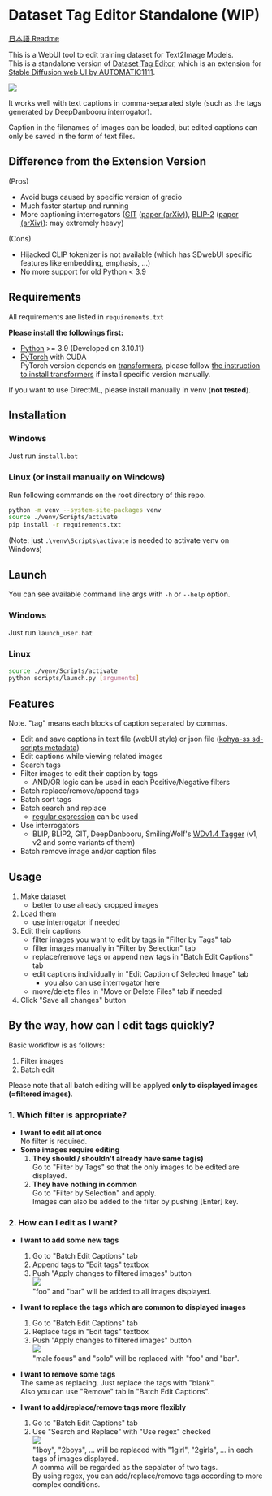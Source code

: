 # Dataset Tag Editor Standalone (WIP)

[日本語 Readme](README-JP.md)

This is a WebUI tool to edit training dataset for Text2Image Models.  
This is a standalone version of [Dataset Tag Editor](https://github.com/toshiaki1729/stable-diffusion-webui-dataset-tag-editor), which is an extension for [Stable Diffusion web UI by AUTOMATIC1111](https://github.com/AUTOMATIC1111/stable-diffusion-webui). 

![](pic/ss01.png)

It works well with text captions in comma-separated style (such as the tags generated by DeepDanbooru interrogator).

Caption in the filenames of images can be loaded, but edited captions can only be saved in the form of text files.

## Difference from the Extension Version
(Pros)  
- Avoid bugs caused by specific version of gradio
- Much faster startup and running
- More captioning interrogators ([GIT](https://huggingface.co/docs/transformers/model_doc/git) ([paper (arXiv)](https://arxiv.org/abs/2205.14100)), [BLIP-2](https://huggingface.co/docs/transformers/model_doc/blip-2) ([paper (arXiv)](https://arxiv.org/abs/2301.12597)): may extremely heavy)

(Cons)
- Hijacked CLIP tokenizer is not available (which has SDwebUI specific features like embedding, emphasis, …)
- No more support for old Python < 3.9


## Requirements
All requirements are listed in `requirements.txt`  


**Please install the followings first:**  
- [Python](https://www.python.org/) >= 3.9 (Developed on 3.10.11)  
- [PyTorch](https://pytorch.org/) with CUDA  
PyTorch version depends on [transformers](https://github.com/huggingface/transformers), please follow [the instruction to install transformers](https://github.com/huggingface/transformers#installation) if install specific version manually.

If you want to use DirectML, please install manually in venv (**not tested**).


## Installation
### Windows
Just run `install.bat`  

### Linux (or install manually on Windows)
Run following commands on the root directory of this repo.
```sh
python -m venv --system-site-packages venv
source ./venv/Scripts/activate
pip install -r requirements.txt
```
(Note: just `.\venv\Scripts\activate` is needed to activate venv on Windows)


## Launch
You can see available command line args with `-h` or `--help` option.

### Windows
Just run `launch_user.bat`

### Linux
```sh
source ./venv/Scripts/activate
python scripts/launch.py [arguments]
```


## Features
Note. "tag" means each blocks of caption separated by commas.
- Edit and save captions in text file (webUI style) or json file ([kohya-ss sd-scripts metadata](https://github.com/kohya-ss/sd-scripts))
- Edit captions while viewing related images
- Search tags
- Filter images to edit their caption by tags
  - AND/OR logic can be used in each Positive/Negative filters
- Batch replace/remove/append tags
- Batch sort tags
- Batch search and replace
  - [regular expression](https://docs.python.org/3/library/re.html#regular-expression-syntax) can be used
- Use interrogators
  - BLIP, BLIP2, GIT, DeepDanbooru, SmilingWolf's [WDv1.4 Tagger](https://huggingface.co/SmilingWolf) (v1, v2 and some variants of them)
- Batch remove image and/or caption files


## Usage
1. Make dataset
    - better to use already cropped images
1. Load them
    - use interrogator if needed
1. Edit their captions
    - filter images you want to edit by tags in "Filter by Tags" tab
    - filter images manually in "Filter by Selection" tab
    - replace/remove tags or append new tags in "Batch Edit Captions" tab
    - edit captions individually in "Edit Caption of Selected Image" tab
      - you also can use interrogator here
    - move/delete files in "Move or Delete Files" tab if needed
1. Click "Save all changes" button


## By the way, how can I edit tags quickly?

Basic workflow is as follows:

1. Filter images
1. Batch edit

Please note that all batch editing will be applyed **only to displayed images (=filtered images)**.

### 1. Which filter is appropriate?
- **I want to edit all at once**  
  No filter is required.
- **Some images require editing**  
  1. **They should / shouldn't already have same tag(s)**  
    Go to "Filter by Tags" so that the only images to be edited are displayed.
  1. **They have nothing in common**  
    Go to "Filter by Selection" and apply.  
    Images can also be added to the filter by pushing [Enter] key.

### 2. How can I edit as I want?
- **I want to add some new tags**
  1. Go to "Batch Edit Captions" tab
  1. Append tags to "Edit tags" textbox
  1. Push "Apply changes to filtered images" button  
  ![](pic/ss08.png)  
  "foo" and "bar" will be added to all images displayed.

- **I want to replace the tags which are common to displayed images**
  1. Go to "Batch Edit Captions" tab
  1. Replace tags in "Edit tags" textbox
  1. Push "Apply changes to filtered images" button  
  ![](pic/ss09.png)  
  "male focus" and "solo" will be replaced with "foo" and "bar".

- **I want to remove some tags**  
  The same as replacing. Just replace the tags with "blank".  
  Also you can use "Remove" tab in "Batch Edit Captions".

- **I want to add/replace/remove tags more flexibly**
  1. Go to "Batch Edit Captions" tab
  2. Use "Search and Replace" with "Use regex" checked  
  ![](pic/ss10.png)  
  "1boy", "2boys", … will be replaced with "1girl", "2girls", … in each tags of images displayed.  
  A comma will be regarded as the sepalator of two tags.  
  By using regex, you can add/replace/remove tags according to more complex conditions.
